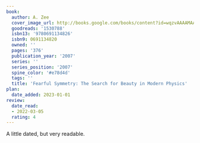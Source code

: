 ```yaml
---
book:
  author: A. Zee
  cover_image_url: http://books.google.com/books/content?id=wqzvAAAAMAAJ&printsec=frontcover&img=1&zoom=1&source=gbs_api
  goodreads: '1530788'
  isbn13: '9780691134826'
  isbn9: 0691134820
  owned: ''
  pages: '376'
  publication_year: '2007'
  series: ''
  series_position: '2007'
  spine_color: '#e78d4d'
  tags: ''
  title: 'Fearful Symmetry: The Search for Beauty in Modern Physics'
plan:
  date_added: 2023-01-01
review:
  date_read:
  - 2022-03-05
  rating: 4
---
```


A little dated, but very readable.
